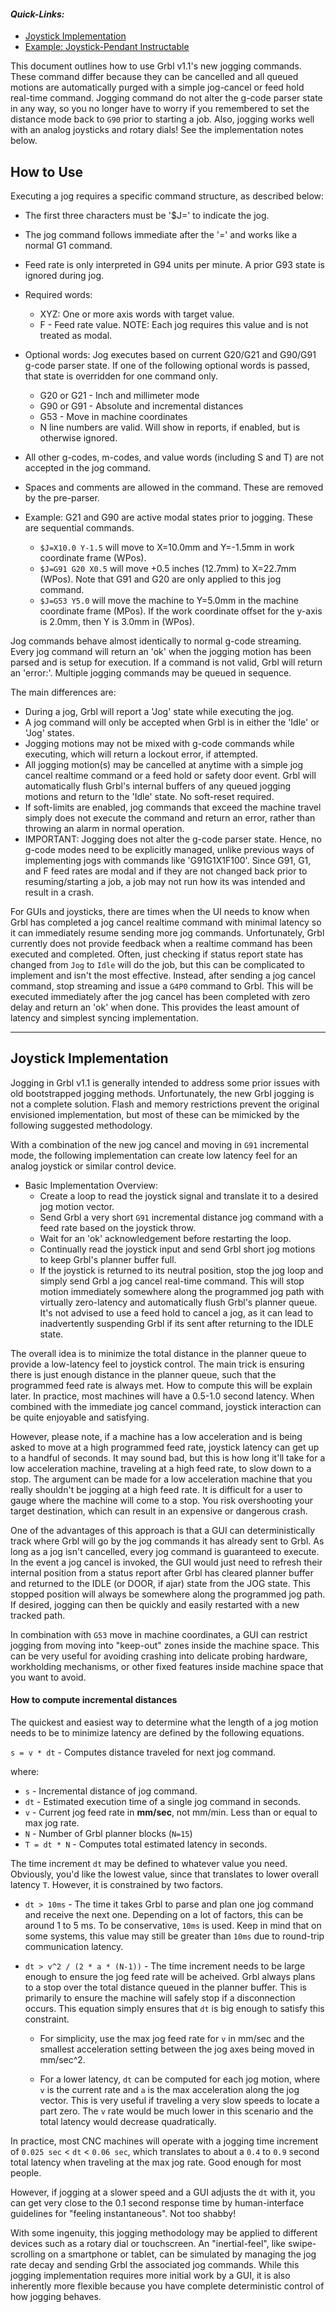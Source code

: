 #### _Quick-Links:_
* [Joystick Implementation](https://github.com/gnea/grbl/wiki/Grbl-v1.1-Jogging#joystick-implementation)
* [Example: Joystick-Pendant Instructable](http://www.instructables.com/id/GRBL-CNC-Joystick-Pendant/)

This document outlines how to use Grbl v1.1's new jogging commands. These command differ because they can be cancelled and all queued motions are automatically purged with a simple jog-cancel or feed hold real-time command. Jogging command do not alter the g-code parser state in any way, so you no longer have to worry if you remembered to set the distance mode back to `G90` prior to starting a job. Also, jogging works well with an analog joysticks and rotary dials! See the implementation notes below.

## How to Use
Executing a jog requires a specific command structure, as described below:

 - The first three characters must be '$J=' to indicate the jog.
 - The jog command follows immediate after the '=' and works like a normal G1 command.
 - Feed rate is only interpreted in G94 units per minute. A prior G93 state is ignored during jog.
 - Required words:
   - XYZ: One or more axis words with target value.
   - F - Feed rate value. NOTE: Each jog requires this value and is not treated as modal.
 - Optional words: Jog executes based on current G20/G21 and G90/G91 g-code parser state. If one of the following optional words is passed, that state is overridden for one command only.
   - G20 or G21 - Inch and millimeter mode
   - G90 or G91 - Absolute and incremental distances
   - G53 - Move in machine coordinates
   - N line numbers are valid. Will show in reports, if enabled, but is otherwise ignored.
 - All other g-codes, m-codes, and value words (including S and T) are not accepted in the jog command.
 - Spaces and comments are allowed in the command. These are removed by the pre-parser.

 - Example: G21 and G90 are active modal states prior to jogging. These are sequential commands.
    - `$J=X10.0 Y-1.5` will move to X=10.0mm and Y=-1.5mm in work coordinate frame (WPos).
    - `$J=G91 G20 X0.5` will move +0.5 inches (12.7mm) to X=22.7mm (WPos). Note that G91 and G20 are only applied to this jog command.
    - `$J=G53 Y5.0` will move the machine to Y=5.0mm in the machine coordinate frame (MPos). If the work coordinate offset for the y-axis is 2.0mm, then Y is 3.0mm in (WPos).

Jog commands behave almost identically to normal g-code streaming. Every jog command will
return an 'ok' when the jogging motion has been parsed and is setup for execution. If a
command is not valid, Grbl will return an 'error:'. Multiple jogging commands may be
queued in sequence.

The main differences are:  

- During a jog, Grbl will report a 'Jog' state while executing the jog.
- A jog command will only be accepted when Grbl is in either the 'Idle' or 'Jog' states.
- Jogging motions may not be mixed with g-code commands while executing, which will return a lockout error, if attempted.
- All jogging motion(s) may be cancelled at anytime with a simple jog cancel realtime command or a feed hold or safety door event. Grbl will automatically flush Grbl's internal buffers of any queued jogging motions and return to the 'Idle' state. No soft-reset required.
- If soft-limits are enabled, jog commands that exceed the machine travel simply does not execute the command and return an error, rather than throwing an alarm in normal operation.
- IMPORTANT: Jogging does not alter the g-code parser state. Hence, no g-code modes need to be explicitly managed, unlike previous ways of implementing jogs with commands like 'G91G1X1F100'. Since G91, G1, and F feed rates are modal and if they are not changed back prior to resuming/starting a job, a job may not run how its was intended and result in a crash.

For GUIs and joysticks, there are times when the UI needs to know when Grbl has completed a jog cancel realtime command with minimal latency so it can immediately resume sending more jog commands. Unfortunately, Grbl currently does not provide feedback when a realtime command has been executed and completed. Often, just checking if status report state has changed from `Jog` to `Idle` will do the job, but this can be complicated to implement and isn't the most effective. Instead, after sending a jog cancel command, stop streaming and issue a `G4P0` command to Grbl. This will be executed immediately after the jog cancel has been completed with zero delay and return an 'ok' when done. This provides the least amount of latency and simplest syncing implementation.  

------

## Joystick Implementation

Jogging in Grbl v1.1 is generally intended to address some prior issues with old bootstrapped jogging methods. Unfortunately, the new Grbl jogging is not a complete solution. Flash and memory restrictions prevent the original envisioned implementation, but most of these can be mimicked by the following suggested methodology. 

With a combination of the new jog cancel and moving in `G91` incremental mode, the following implementation can create low latency feel for an analog joystick or similar control device.

- Basic Implementation Overview: 
  - Create a loop to read the joystick signal and translate it to a desired jog motion vector.
  - Send Grbl a very short `G91` incremental distance jog command with a feed rate based on the joystick throw.
  - Wait for an 'ok' acknowledgement before restarting the loop.
  - Continually read the joystick input and send Grbl short jog motions to keep Grbl's planner buffer full.
  - If the joystick is returned to its neutral position, stop the jog loop and simply send Grbl a jog cancel real-time command. This will stop motion immediately somewhere along the programmed jog path with virtually zero-latency and automatically flush Grbl's planner queue. It's not advised to use a feed hold to cancel a jog, as it can lead to inadvertently suspending Grbl if its sent after returning to the IDLE state.


The overall idea is to minimize the total distance in the planner queue to provide a low-latency feel to joystick control. The main trick is ensuring there is just enough distance in the planner queue, such that the programmed feed rate is always met. How to compute this will be explain later. In practice, most machines will have a 0.5-1.0 second latency. When combined with the immediate jog cancel command, joystick interaction can be quite enjoyable and satisfying.

However, please note, if a machine has a low acceleration and is being asked to move at a high programmed feed rate, joystick latency can get up to a handful of seconds. It may sound bad, but this is how long it'll take for a low acceleration machine, traveling at a high feed rate, to slow down to a stop. The argument can be made for a low acceleration machine that you really shouldn't be jogging at a high feed rate. It is difficult for a user to gauge where the machine will come to a stop. You risk overshooting your target destination, which can result in an expensive or dangerous crash. 

One of the advantages of this approach is that a GUI can deterministically track where Grbl will go by the jog commands it has already sent to Grbl. As long as a jog isn't cancelled, every jog command is guaranteed to execute. In the event a jog cancel is invoked, the GUI would just need to refresh their internal position from a status report after Grbl has cleared planner buffer and returned to the IDLE (or DOOR, if ajar) state from the JOG state. This stopped position will always be somewhere along the programmed jog path. If desired, jogging can then be quickly and easily restarted with a new tracked path.

In combination with `G53` move in machine coordinates, a GUI can restrict jogging from moving into "keep-out" zones inside the machine space. This can be very useful for avoiding crashing into delicate probing hardware, workholding mechanisms, or other fixed features inside machine space that you want to avoid.

#### How to compute incremental distances

The quickest and easiest way to determine what the length of a jog motion needs to be to minimize latency are defined by the following equations.

`s = v * dt` - Computes distance traveled for next jog command.

where:  

- `s` - Incremental distance of jog command.
- `dt` - Estimated execution time of a single jog command in seconds.  
- `v` - Current jog feed rate in **mm/sec**, not mm/min. Less than or equal to max jog rate.
- `N` - Number of Grbl planner blocks (`N=15`)
- `T = dt * N` - Computes total estimated latency in seconds.
 
The time increment `dt` may be defined to whatever value you need. Obviously, you'd like the lowest value, since that translates to lower overall latency `T`. However, it is constrained by two factors.

- `dt > 10ms` - The time it takes Grbl to parse and plan one jog command and receive the next one. Depending on a lot of factors, this can be around 1 to 5 ms. To be conservative, `10ms` is used. Keep in mind that on some systems, this value may still be greater than `10ms` due to round-trip communication latency.

- `dt > v^2 / (2 * a * (N-1))` - The time increment needs to be large enough to ensure the jog feed rate will be acheived. Grbl always plans to a stop over the total distance queued in the planner buffer. This is primarily to ensure the machine will safely stop if a disconnection occurs. This equation simply ensures that `dt` is big enough to satisfy this constraint. 

	- For simplicity, use the max jog feed rate for `v` in mm/sec and the smallest acceleration setting between the jog axes being moved in mm/sec^2.

	- For a lower latency, `dt` can be computed for each jog motion, where `v` is the current rate and `a` is the max acceleration along the jog vector. This is very useful if traveling a very slow speeds to locate a part zero. The `v` rate would be much lower in this scenario and the total latency would decrease quadratically.

In practice, most CNC machines will operate with a jogging time increment of `0.025 sec` < `dt` < `0.06 sec`, which translates to about a `0.4` to `0.9` second total latency when traveling at the max jog rate. Good enough for most people. 

However, if jogging at a slower speed and a GUI adjusts the `dt` with it, you can get very close to the 0.1 second response time by human-interface guidelines for "feeling instantaneous". Not too shabby!

With some ingenuity, this jogging methodology may be applied to different devices such as a rotary dial or touchscreen. An "inertial-feel", like swipe-scrolling on a smartphone or tablet, can be simulated by managing the jog rate decay and sending Grbl the associated jog commands. While this jogging implementation requires more initial work by a GUI, it is also inherently more flexible because you have complete deterministic control of how jogging behaves.